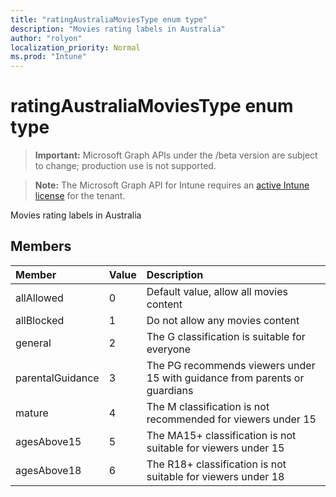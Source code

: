 ```yaml
---
title: "ratingAustraliaMoviesType enum type"
description: "Movies rating labels in Australia"
author: "rolyon"
localization_priority: Normal
ms.prod: "Intune"
---
```


# ratingAustraliaMoviesType enum type

> **Important:** Microsoft Graph APIs under the /beta version are subject to change; production use is not supported.

> **Note:** The Microsoft Graph API for Intune requires an [active Intune license](https://go.microsoft.com/fwlink/?linkid=839381) for the tenant.

Movies rating labels in Australia

## Members
|Member|Value|Description|
|:---|:---|:---|
|allAllowed|0|Default value, allow all movies content|
|allBlocked|1|Do not allow any movies content|
|general|2|The G classification is suitable for everyone|
|parentalGuidance|3|The PG recommends viewers under 15 with guidance from parents or guardians|
|mature|4|The M classification is not recommended for viewers under 15|
|agesAbove15|5|The MA15+ classification is not suitable for viewers under 15|
|agesAbove18|6|The R18+ classification is not suitable for viewers under 18|




